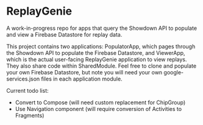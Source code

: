 # ReplayGenie
A work-in-progress repo for apps that query the Showdown API to populate and view a Firebase Datastore for replay data.

This project contains two applications: PopulatorApp, which pages through the Showdown API to populate the Firebase Datastore, and ViewerApp, which is the actual user-facing ReplayGenie application to view replays. They also share code within SharedModule. Feel free to clone and populate your own Firebase Datastore, but note you will need your own google-services.json files in each application module.

Current todo list:
- Convert to Compose (will need custom replacement for ChipGroup)
- Use Navigation component (will require conversion of Activities to Fragments)
